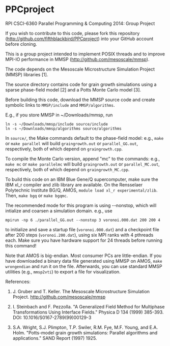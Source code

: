 PPCproject
==========

RPI CSCI-6360 Parallel Programming &amp; Computing 2014: Group Project

If you wish to contribute to this code, please fork this repository (http://github.com/fifthblackbird/PPCproject) into your GitHub account before cloning.

This is a group project intended to implement POSIX threads and to improve MPI-IO performance in MMSP (http://github.com/mesoscale/mmsp).

The code depends on the Mesoscale Microstructure Simulation Project (MMSP) libraries [1].

The source directory contains code for grain growth simulations using a sparse phase-field model [2] and a Potts Monte Carlo model [3].

Before building this code, download the MMSP source code and create symbolic links to ```MMSP/include``` and ```MMSP/algorithms```.

E.g., if you store MMSP in ~/Downloads/mmsp, run
```
ln -s ~/Downloads/mmsp/include source/include
ln -s ~/Downloads/mmsp/algorithms source/algorithms
```

In ```source/```, the Make commands default to the phase-field model:
e.g., ```make``` or ```make parallel``` will build ```graingrowth.out``` or ```parallel_GG.out```, respectively, both of which depend on ```graingrowth.cpp```.

To compile the Monte Carlo version, append "mc" to the commands:
e.g., ```make mc``` or ```make parallelmc``` will build ```graingrowth.out``` or ```parallel_MC.out```, respectively, both of which depend on ```graingrowth_MC.cpp```.

To build this code on an IBM Blue Gene/Q supercomputer, make sure the IBM xl_r compiler and zlib library are available.
On the Rensselaer Polytechnic Institute BG/Q, AMOS, ```module load xl_r experimental/zlib```.
Then, ```make bgq``` or ```make bgqmc```.

The recommended mode for this program is using --nonstop, which will intialize and coarsen a simulation domain.
e.g., use 
```
mpirun -np 6 ./parallel_GG.out --nonstop 3 voronoi.000.dat 200 200 4
```
to initialize and save a startup file (```voronoi.000.dat```) and a checkpoint file after 200 steps (```voronoi.200.dat```), using six MPI ranks with 4 pthreads each.
Make sure you have hardware support for 24 threads before running this command!

Note that AMOS is big-endian. Most consumer PCs are little-endian.
If you have downloaded a binary data file generated using MMSP on AMOS, ```make wrongendian``` and run it on the file.
Afterwards, you can use standard MMSP utilities (e.g., ```mmsp2vti```) to export a file for visualization.


References:

1.  J. Gruber and T. Keller. The Mesoscale Microstructure Simulation Project. http://github.com/mesoscale/mmsp

2.  I. Steinbach and F. Pezzolla. "A Generalized Field Method for Multiphase Transformations Using Interface Fields."
    Physica D 134 (1999) 385-393. DOI: 10.1016/S0167-2789(99)00129-3

3.  S.A. Wright, S.J. Plimpton, T.P. Swiler, R.M. Fye, M.F. Young, and E.A. Holm. "Potts-model grain growth simulations: Parallel algorithms and applications."
    SAND Report (1997) 1925.
